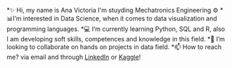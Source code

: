 *✨ Hi, my name is Ana Victoria I'm stuyding Mechatronics Engineering ⚙️
*📊I’m interested in Data Science, when it comes to data visualization and programming languages.
*💻 I’m currently learning Python, SQL and R, also I am developing soft skills, competences and knowledge in this field.
*📌 I’m looking to collaborate on hands on projects in data field.
*📫 How to reach me? via email and through [LinkedIn](https://www.linkedin.com/notifications/?filter=all) or [Kaggle](https://www.kaggle.com/aanamorgado)!

